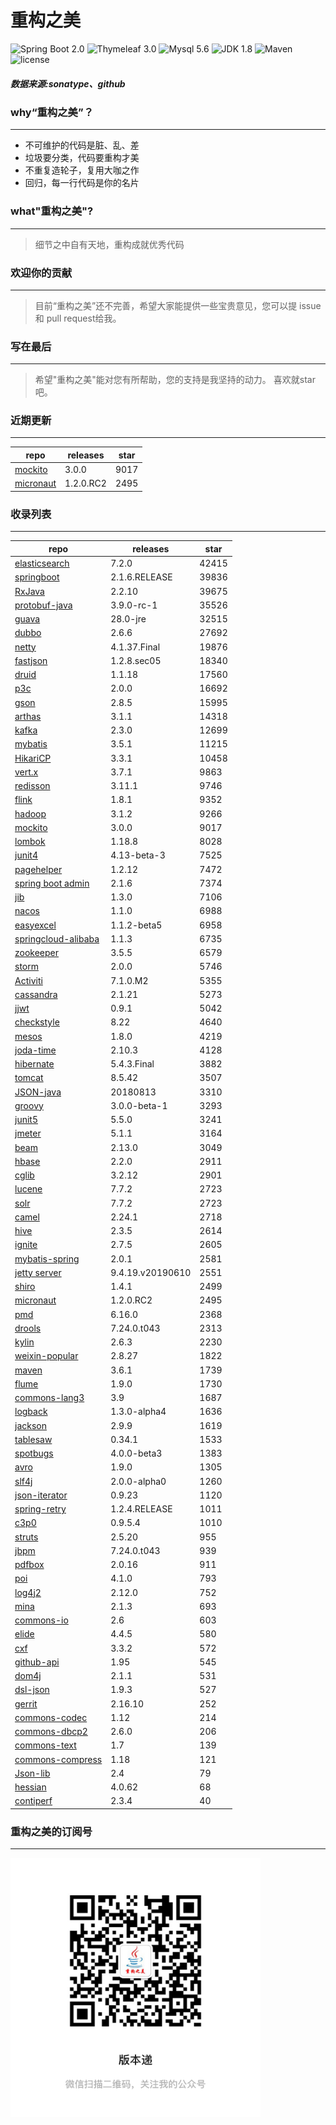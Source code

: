 # 重构之美
![Spring Boot 2.0](https://img.shields.io/badge/Spring%20Boot-2.0-brightgreen.svg)
![Thymeleaf 3.0](https://img.shields.io/badge/Thymeleaf-3.0-yellow.svg)
![Mysql 5.6](https://img.shields.io/badge/Mysql-5.6-blue.svg)
![JDK 1.8](https://img.shields.io/badge/JDK-1.8-brightgreen.svg)
![Maven](https://img.shields.io/badge/Maven-3.5.0-yellowgreen.svg)
![license](https://img.shields.io/badge/license-Apache%202-blue.svg)
##### 数据来源:sonatype、github

### why“重构之美”？
--- 
- 不可维护的代码是脏、乱、差
- 垃圾要分类，代码要重构才美
- 不重复造轮子，复用大咖之作
- 回归，每一行代码是你的名片


### what"重构之美"?
---
> 细节之中自有天地，重构成就优秀代码


### 欢迎你的贡献
---
> 目前“重构之美”还不完善，希望大家能提供一些宝贵意见，您可以提 issue 和 pull request给我。


### 写在最后
---
> 希望"重构之美"能对您有所帮助，您的支持是我坚持的动力。
> 喜欢就star吧。


### 近期更新
---
repo | releases | star
---|---|---
[mockito](https://github.com/mockito/mockito) | 3.0.0 | 9017
[micronaut](https://github.com/micronaut-projects/micronaut-core) | 1.2.0.RC2 | 2495

### 收录列表
---
repo | releases | star
---|---|---
[elasticsearch](https://github.com/elastic/elasticsearch) | 7.2.0 | 42415 
[springboot](https://github.com/spring-projects/spring-boot) | 2.1.6.RELEASE | 39836 
[RxJava](https://github.com/ReactiveX/RxJava) | 2.2.10 | 39675 
[protobuf-java](https://github.com/protocolbuffers/protobuf) | 3.9.0-rc-1 | 35526 
[guava](https://github.com/google/guava) | 28.0-jre | 32515 
[dubbo](https://github.com/apache/incubator-dubbo) | 2.6.6 | 27692 
[netty](https://github.com/netty/netty) | 4.1.37.Final | 19876 
[fastjson](https://github.com/alibaba/fastjson) | 1.2.8.sec05 | 18340 
[druid](https://github.com/alibaba/druid) | 1.1.18 | 17560 
[p3c](https://github.com/alibaba/p3c) | 2.0.0 | 16692 
[gson](https://github.com/google/gson) | 2.8.5 | 15995 
[arthas](https://github.com/alibaba/arthas) | 3.1.1 | 14318 
[kafka](https://github.com/apache/kafka) | 2.3.0 | 12699 
[mybatis](https://github.com/mybatis/mybatis-3) | 3.5.1 | 11215 
[HikariCP](https://github.com/brettwooldridge/HikariCP) | 3.3.1 | 10458 
[vert.x](https://github.com/eclipse-vertx/vert.x) | 3.7.1 | 9863 
[redisson](https://github.com/redisson/redisson) | 3.11.1 | 9746 
[flink](https://github.com/apache/flink) | 1.8.1 | 9352 
[hadoop](https://github.com/apache/hadoop) | 3.1.2 | 9266 
[mockito](https://github.com/mockito/mockito) | 3.0.0 | 9017 
[lombok](https://github.com/rzwitserloot/lombok) | 1.18.8 | 8028 
[junit4](https://github.com/junit-team/junit4) | 4.13-beta-3 | 7525 
[pagehelper](https://github.com/pagehelper/Mybatis-PageHelper) | 1.2.12 | 7472 
[spring boot admin](https://github.com/codecentric/spring-boot-admin) | 2.1.6 | 7374 
[jib](https://github.com/GoogleContainerTools/jib) | 1.3.0 | 7106 
[nacos](https://github.com/alibaba/nacos) | 1.1.0 | 6988 
[easyexcel](https://github.com/alibaba/easyexcel) | 1.1.2-beta5 | 6958 
[springcloud-alibaba](https://github.com/spring-cloud-incubator/spring-cloud-alibaba) | 1.1.3 | 6735 
[zookeeper](https://github.com/apache/zookeeper) | 3.5.5 | 6579 
[storm](https://github.com/apache/storm) | 2.0.0 | 5746 
[Activiti](https://github.com/Activiti/Activiti) | 7.1.0.M2 | 5355 
[cassandra](https://github.com/apache/cassandra) | 2.1.21 | 5273 
[jjwt](https://github.com/jwtk/jjwt) | 0.9.1 | 5042 
[checkstyle](https://github.com/checkstyle/checkstyle) | 8.22 | 4640 
[mesos](https://github.com/apache/mesos) | 1.8.0 | 4219 
[joda-time](https://github.com/JodaOrg/joda-time) | 2.10.3 | 4128 
[hibernate](https://github.com/hibernate/hibernate-orm) | 5.4.3.Final | 3882 
[tomcat](https://github.com/apache/tomcat) | 8.5.42 | 3507 
[JSON-java](https://github.com/stleary/JSON-java) | 20180813 | 3310 
[groovy](https://github.com/apache/groovy) | 3.0.0-beta-1 | 3293 
[junit5](https://github.com/junit-team/junit5) | 5.5.0 | 3241 
[jmeter](https://github.com/apache/jmeter) | 5.1.1 | 3164 
[beam](https://github.com/apache/beam) | 2.13.0 | 3049 
[hbase](https://github.com/apache/hbase) | 2.2.0 | 2911 
[cglib](https://github.com/cglib/cglib) | 3.2.12 | 2901 
[lucene](https://github.com/apache/lucene-solr) | 7.7.2 | 2723 
[solr](https://github.com/apache/lucene-solr) | 7.7.2 | 2723 
[camel](https://github.com/apache/camel) | 2.24.1 | 2718 
[hive](https://github.com/apache/hive) | 2.3.5 | 2614 
[ignite](https://github.com/apache/ignite) | 2.7.5 | 2605 
[mybatis-spring](https://github.com/mybatis/spring-boot-starter) | 2.0.1 | 2581 
[jetty server](https://github.com/eclipse/jetty.project) | 9.4.19.v20190610 | 2551 
[shiro](https://github.com/apache/shiro) | 1.4.1 | 2499 
[micronaut](https://github.com/micronaut-projects/micronaut-core) | 1.2.0.RC2 | 2495 
[pmd](https://github.com/pmd/pmd) | 6.16.0 | 2368 
[drools](https://github.com/kiegroup/drools) | 7.24.0.t043 | 2313 
[kylin](https://github.com/apache/kylin) | 2.6.3 | 2230 
[weixin-popular](https://github.com/liyiorg/weixin-popular) | 2.8.27 | 1822 
[maven](https://github.com/apache/maven) | 3.6.1 | 1739 
[flume](https://github.com/apache/flume) | 1.9.0 | 1730 
[commons-lang3](https://github.com/apache/commons-lang) | 3.9 | 1687 
[logback](https://github.com/qos-ch/logback) | 1.3.0-alpha4 | 1636 
[jackson](https://github.com/FasterXML/jackson-core) | 2.9.9 | 1619 
[tablesaw](https://github.com/jtablesaw/tablesaw) | 0.34.1 | 1533 
[spotbugs](https://github.com/spotbugs/spotbugs) | 4.0.0-beta3 | 1383 
[avro](https://github.com/apache/avro) | 1.9.0 | 1305 
[slf4j](https://github.com/qos-ch/slf4j) | 2.0.0-alpha0 | 1260 
[json-iterator](https://github.com/json-iterator/java) | 0.9.23 | 1120 
[spring-retry](https://github.com/spring-projects/spring-retry) | 1.2.4.RELEASE | 1011 
[c3p0](https://github.com/swaldman/c3p0) | 0.9.5.4 | 1010 
[struts](https://github.com/apache/struts) | 2.5.20 | 955 
[jbpm](https://github.com/kiegroup/jbpm) | 7.24.0.t043 | 939 
[pdfbox](https://github.com/apache/pdfbox) | 2.0.16 | 911 
[poi](https://github.com/apache/poi) | 4.1.0 | 793 
[log4j2](https://github.com/apache/logging-log4j2) | 2.12.0 | 752 
[mina](https://github.com/apache/mina) | 2.1.3 | 693 
[commons-io](https://github.com/apache/commons-io) | 2.6 | 603 
[elide](https://github.com/yahoo/elide) | 4.4.5 | 580 
[cxf](https://github.com/apache/cxf) | 3.3.2 | 572 
[github-api](https://github.com/kohsuke/github-api) | 1.95 | 545 
[dom4j](https://github.com/dom4j/dom4j) | 2.1.1 | 531 
[dsl-json](https://github.com/ngs-doo/dsl-json) | 1.9.3 | 527 
[gerrit](https://github.com/GerritCodeReview/gerrit) | 2.16.10 | 252 
[commons-codec](https://github.com/apache/commons-codec) | 1.12 | 214 
[commons-dbcp2](https://github.com/apache/commons-dbcp) | 2.6.0 | 206 
[commons-text](https://github.com/apache/commons-text) | 1.7 | 139 
[commons-compress](https://github.com/apache/commons-compress) | 1.18 | 121 
[Json-lib](https://github.com/aalmiray/Json-lib) | 2.4 | 79 
[hessian](https://github.com/ebourg/hessian) | 4.0.62 | 68 
[contiperf](https://github.com/lucaspouzac/contiperf) | 2.3.4 | 40 


### 重构之美的订阅号
---
<img src="https://github.com/jartisan2001/latest/blob/master/Image.jpg" width="400" hegiht="400" align=left />
